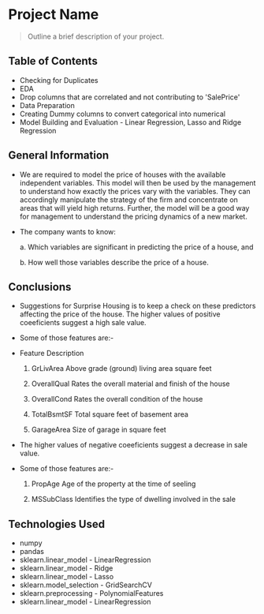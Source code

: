 # Project Name
> Outline a brief description of your project.


## Table of Contents
* Checking for Duplicates
* EDA
* Drop columns that are correlated and not contributing to 'SalePrice'
* Data Preparation
* Creating Dummy columns to convert categorical into numerical
* Model Building and Evaluation - Linear Regression, Lasso and Ridge Regression


## General Information
- We are required to model the price of houses with the available independent variables. This model will then be used by the management to understand how exactly the prices vary with the variables. They can accordingly manipulate the strategy of the firm and concentrate on areas that will yield high returns. Further, the model will be a good way for management to understand the pricing dynamics of a new market.
- The company wants to know:

  a. Which variables are significant in predicting the price of a house, and

  b. How well those variables describe the price of a house.


## Conclusions

- Suggestions for Surprise Housing is to keep a check on these predictors affecting the price of the house. The higher values of positive coeeficients suggest a high sale value.

- Some of those features are:-

- Feature Description

  1. GrLivArea Above grade (ground) living area square feet

  2. OverallQual Rates the overall material and finish of the house

  3. OverallCond Rates the overall condition of the house

  4. TotalBsmtSF Total square feet of basement area

  5. GarageArea Size of garage in square feet

- The higher values of negative coeeficients suggest a decrease in sale value.

- Some of those features are:-

  1.  PropAge Age of the property at the time of seeling

  2. MSSubClass Identifies the type of dwelling involved in the sale



## Technologies Used
- numpy
- pandas
- sklearn.linear_model - LinearRegression
- sklearn.linear_model - Ridge
- sklearn.linear_model - Lasso
- sklearn.model_selection - GridSearchCV
- sklearn.preprocessing - PolynomialFeatures
- sklearn.linear_model - LinearRegression

